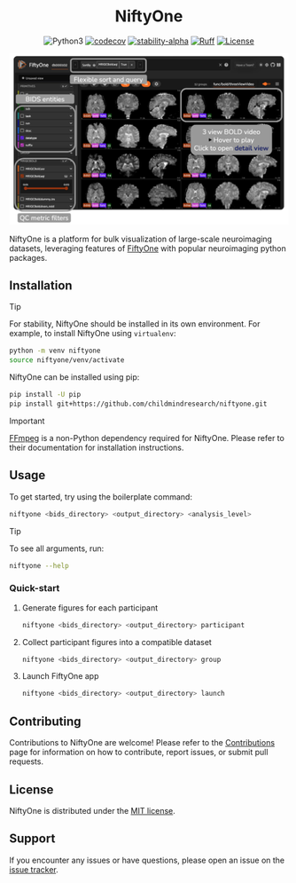 <!-- prettier ignore -->
<div align="center">
<h1> NiftyOne </h1>

![Python3](https://img.shields.io/badge/python->=3.10-blue.svg)
[![codecov](https://codecov.io/gh/childmindresearch/niftyone/branch/main/graph/badge.svg?token=22HWWFWPW5)](https://codecov.io/gh/childmindresearch/niftyone)
[![stability-alpha](https://img.shields.io/badge/stability-alpha-f4d03f.svg)](https://github.com/mkenney/software-guides/blob/master/STABILITY-BADGES.md#alpha)
[![Ruff](https://img.shields.io/endpoint?url=https://raw.githubusercontent.com/astral-sh/ruff/main/assets/badge/v2.json)](https://github.com/astral-sh/ruff)
[![License](https://img.shields.io/badge/license-MIT-blue.svg)](https://github.com/childmindresearch/niftyone/blob/main/LICENSE)

<!-- [![Documentation](https://img.shields.io/badge/documentation-8CA1AF?logo=readthedocs&logoColor=fff)](https://childmindresearch.github.io/niftyone) -->

![NiftyOne Mosaic](.github/static/niftyone_mosaic_view.png)
</div>

NiftyOne is a platform for bulk visualization of large-scale neuroimaging datasets,
leveraging features of [FiftyOne] with popular neuroimaging python packages.

## Installation

> [!TIP]
> For stability, NiftyOne should be installed in its own environment. For example, to
> install NiftyOne using `virtualenv`:
>
> ```sh
> python -m venv niftyone
> source niftyone/venv/activate
> ```

NiftyOne can be installed using pip:

```sh
pip install -U pip
pip install git+https://github.com/childmindresearch/niftyone.git
```

> [!IMPORTANT]
> [FFmpeg] is a non-Python dependency required for NiftyOne.
> Please refer to their documentation for installation instructions.

## Usage

To get started, try using the boilerplate command:

```sh
niftyone <bids_directory> <output_directory> <analysis_level>
```

> [!TIP]
> To see all arguments, run:
>
> ```sh
> niftyone --help
> ```

### Quick-start

1. Generate figures for each participant

    ```sh
    niftyone <bids_directory> <output_directory> participant
    ```

2. Collect participant figures into a compatible dataset

    ```sh
    niftyone <bids_directory> <output_directory> group
    ```

3. Launch FiftyOne app

    ```sh
    niftyone <bids_directory> <output_directory> launch
    ```

<!-- ## Documentation

For detailed information, including advanced usage, please visit our [documentation]. -->

## Contributing

Contributions to NiftyOne are welcome! Please refer to the
[Contributions] page for information on how to contribute, report issues, or submit
pull requests.

## License

NiftyOne is distributed under the [MIT license].

## Support

If you encounter any issues or have questions, please open an issue on the
[issue tracker].

<!-- Links -->
[FiftyOne]: https://docs.voxel51.com/
[FFmpeg]: https://ffmpeg.org/
[Contributions]: https://github.com/childmindresearch/niftyone/blob/main/CONTRIBUTING.md
[MIT license]: https://github.com/childmindresearch/niftyone/blob/main/LICENSE
[issue tracker]: https://github.com/childmindresearch/niftyone/issues
